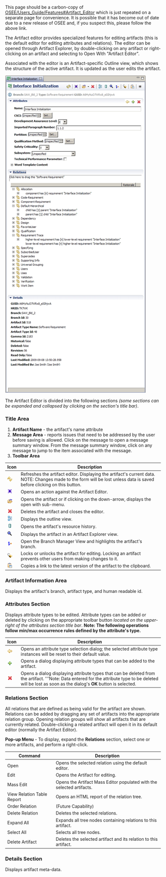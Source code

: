 This page should be a carbon-copy of
[OSEE/Users_Guide/Features\#Artifact_Editor](/docs/OSEE/Users_Guide/Features.md#Artifact_Editor "wikilink")
which is just repeated on a separate page for convenience. It is
possible that it has become out of date due to a new release of OSEE
and, if you suspect this, please follow the above link.

The Artifact editor provides specialized features for editing artifacts
(this is the default editor for editing attributes and relations). The
editor can be opened through Artifact Explorer, by double-clicking on
any artifact or right-clicking on an artifact and selecting to Open With
"Artifact Editor".

Associated with the editor is an Artifact-specific Outline view, which
shows the structure of the active artifact. It is updated as the user
edits the artifact.

![artifacteditor.jpg](/docs/images/artifacteditor.jpg "artifacteditor.jpg")

The Artifact Editor is divided into the following sections *(some
sections can be expanded and collapsed by clicking on the section's
title bar)*.

### Title Area

1.  **Artifact Name** - the artifact's name attribute
2.  **Message Area** - reports issues that need to be addressed by the
    user before saving is allowed. Click on the message to open a
    message summary window. From the message summary window, click on
    any message to jump to the item associated with the message.
3.  **Toolbar Area**

| Icon                                                                          | Description                                                                                                                                                             |
| ----------------------------------------------------------------------------- | ----------------------------------------------------------------------------------------------------------------------------------------------------------------------- |
| ![image:refresh.gif](/docs/images/refresh.gif "image:refresh.gif")                         | Refreshes the artifact editor. Displaying the artifact's current data. NOTE: Changes made to the form will be lost unless data is saved before clicking on this button. |
| ![image:bug.gif](/docs/images/bug.gif "image:bug.gif")                                     | Opens an action against the Artifact Editor.                                                                                                                            |
| ![image:open.gif](/docs/images/open.gif "image:open.gif")                                  | Opens the artifact or if clicking on the down-arrow, displays the open with sub-menu.                                                                                   |
| ![image:delete.gif](/docs/images/delete.gif "image:delete.gif")                            | Deletes the artifact and closes the editor.                                                                                                                             |
| ![image:outline_co.gif](/docs/images/outline_co.gif "image:outline_co.gif")               | Displays the outline view.                                                                                                                                              |
| ![image:dbiconblue.gif](/docs/images/dbiconblue.gif "image:dbiconblue.gif")                | Opens the artifact's resource history.                                                                                                                                  |
| ![image:magnify.gif](/docs/images/magnify.gif "image:magnify.gif")                         | Displays the artifact in an Artifact Explorer view.                                                                                                                     |
| ![image:branch.gif](/docs/images/branch.gif "image:branch.gif")                            | Open the Branch Manager View and highlights the artifact's branch.                                                                                                      |
| ![image:authenticated.gif](/docs/images/authenticated.gif "image:authenticated.gif")       | Locks or unlocks the artifact for editing. Locking an artifact prevents other users from making changes to it.                                                          |
| ![image:copytoclipboard.gif](/docs/images/copytoclipboard.gif "image:copytoclipboard.gif") | Copies a link to the latest version of the artifact to the clipboard.                                                                                                   |

### Artifact Information Area

Displays the artifact's branch, artifact type, and human readable id.

### Attributes Section

Displays attribute types to be edited. Attribute types can be added or
deleted by clicking on the appropriate toolbar button *located on the
upper-right of the attributes section title bar*. **Note: The following
operations follow min/max occurrence rules defined by the attribute's
type.**

| Icon                                                        | Description                                                                                                                                                                                                 |
| ----------------------------------------------------------- | ----------------------------------------------------------------------------------------------------------------------------------------------------------------------------------------------------------- |
| ![image:back.gif](/docs/images/back.gif "image:back.gif")                | Opens an attribute type selection dialog; the selected attribute type instances will be reset to their default value.                                                                                       |
| ![image:greenplus.gif](/docs/images/greenplus.gif "image:greenplus.gif") | Opens a dialog displaying attribute types that can be added to the artifact.                                                                                                                                |
| ![image:delete.gif](/docs/images/delete.gif "image:delete.gif")          | Opens a dialog displaying attribute types that can be deleted from the artifact. '''Note: Data entered for the attribute type to be deleted will be lost as soon as the dialog's **OK** button is selected. |

### Relations Section

All relations that are defined as being valid for the artifact are
shown. Relations can be added by dragging any set of artifacts into the
appropriate relation group. Opening relation groups will show all
artifacts that are currently related. Double-clicking a related artifact
will open it in its default editor (normally the Artifact Editor).

**Pop-up Menu** - To display, expand the **Relations** section, select
one or more artifacts, and perform a right-click.

| Command                    | Description                                                           |
| -------------------------- | --------------------------------------------------------------------- |
| Open                       | Opens the selected relation using the default editor.                 |
| Edit                       | Opens the Artifact for editing.                                       |
| Mass Edit                  | Opens the Artifact Mass Editor populated with the selected artifacts. |
| View Relation Table Report | Opens an HTML report of the relation tree.                            |
| Order Relation             | (Future Capability)                                                   |
| Delete Relation            | Deletes the selected relations.                                       |
| Expand All                 | Expands all tree nodes containing relations to this artifact.         |
| Select All                 | Selects all tree nodes.                                               |
| Delete Artifact            | Deletes the selected artifact and its relation to this artifact.      |

### Details Section

Displays artifact meta-data.
